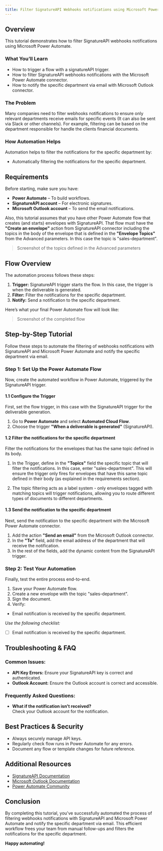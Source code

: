 ```yaml
---
title: Filter SignatureAPI Webhooks notifications using Microsoft Power Automate
---
```


## Overview

This tutorial demonstrates how to filter SignatureAPI webhooks notifications using Microsoft Power Automate.

### What You’ll Learn

* How to trigger a flow with a signatureAPI trigger.
* How to filter SignatureAPI webhooks notifications with the Microsoft Power Automate connector. 
* How to notify the specific department via email with Microsoft Outlook connector.

### The Problem

Many companies need to filter webhooks notifications to ensure only relevant departments receive emails for specific events (It can also be sent via Slack or other channels). For example, filtering can be based on the department responsible for handle the clients financial documents.



### How Automation Helps

Automation helps to filter the notifications for the specific department by:

* Automatically filtering the notifications for the specific department.


## Requirements

Before starting, make sure you have:

* **Power Automate** – To build workflows.
* **SignatureAPI account** – For electronic signatures.
* **Microsoft Outlook account** – To send the email notifications.


Also, this tutorial assumes that you have other Power Automate flow that creates (and starts) envelopes with SignatureAPI. That flow must have the **"Create an envelope"** action from SignatureAPI connector including the topics in the body of the envelope that is defined in the **"Envelope Topics"** from the Advanced parameters. In this case the topic is "sales-department".

> Screenshot of the topics defined in the Advanced parameters


## Flow Overview

The automation process follows these steps:

1. **Trigger:** SignatureAPI trigger starts the flow. In this case, the trigger is when the deliverable is generated. 
2. **Filter:** Filter the notifications for the specific department.
3. **Notify:** Send a notification to the specific department.

Here’s what your final Power Automate flow will look like:

> Screenshot of the completed flow

## Step-by-Step Tutorial

Follow these steps to automate the filtering of webhooks notifications with SignatureAPI and Microsoft Power Automate and notify the specific department via email.

### Step 1: Set Up the Power Automate Flow

Now, create the automated workflow in Power Automate, triggered by the SignatureAPI trigger.

#### 1.1 Configure the Trigger

First, set the flow trigger, in this case with the SignatureAPI trigger for the deliverable generation.

1. Go to **Power Automate** and select **Automated Cloud Flow**.
2. Choose the trigger **"When a deliverable is generated"** (SignatureAPI).

#### 1.2 Filter the notifications for the specific department

Filter the notifications for the envelopes that has the same topic defined in its body.

1. In the Trigger, define in the **"Topics"** field the specific topic that will filter the notifications. In this case, enter "sales-department". This will ensure the trigger only fires for envelopes that have this same topic defined in their body (as explained in the requirements section).

2. The topic filtering acts as a label system - only envelopes tagged with matching topics will trigger notifications, allowing you to route different types of documents to different departments.

#### 1.3 Send the notification to the specific department

Next, send the notification to the specific department with the Microsoft Power Automate connector.

1. Add the action **"Send an email"** from the Microsoft Outlook connector.
2. In the **"To"** field, add the email address of the department that will receive the notification.
3. In the rest of the fields, add the dynamic content from the SignatureAPI trigger.

### Step 2: Test Your Automation

Finally, test the entire process end-to-end.

1. Save your Power Automate flow.
2. Create a new envelope with the topic "sales-department".
3. Sign the document.
4. Verify:
  - Email notification is received by the specific department.

*Use the following checklist:*

- [ ] Email notification is received by the specific department.

## Troubleshooting & FAQ

### Common Issues:

- **API Key Errors:** Ensure your SignatureAPI key is correct and authenticated.
- **Outlook Account:** Ensure the Outlook account is correct and accessible.

### Frequently Asked Questions:

- **What if the notification isn't received?**  
  Check your Outlook account for the notification.

## Best Practices & Security

- Always securely manage API keys.
- Regularly check flow runs in Power Automate for any errors.
- Document any flow or template changes for future reference.

## Additional Resources

- [SignatureAPI Documentation](https://signatureapi.com/docs)
- [Microsoft Outlook Documentation](https://support.microsoft.com/outlook)
- [Power Automate Community](https://powerusers.microsoft.com/t5/Microsoft-Power-Automate/ct-p/MPACommunity)

## Conclusion

By completing this tutorial, you've successfully automated the process of filtering webhooks notifications with SignatureAPI and Microsoft Power Automate and notify the specific department via email. This efficient workflow frees your team from manual follow-ups and filters the notifications for the specific department.

**Happy automating!**